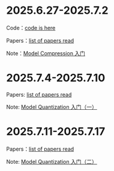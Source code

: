 # 2025.6.27-2025.7.2

Code：[code is here](./first-week/code/)

Papers：[list of papers read](./first-week/papers/)

Note：[Model Compression 入门](https://www.yuque.com/active_sky/jqxx/ogs9p7gvo2fsr4br?singleDoc)

# 2025.7.4-2025.7.10

Papers: [list of papers read](./second-week/papers/)

Note: [Model Quantization 入门（一）](https://www.yuque.com/active_sky/jqxx/mgyk67yqumzl6h98)


# 2025.7.11-2025.7.17

Papers：[list of papers read](./third-week/papers/)

Note: [Model Quantization 入门（二）](https://www.yuque.com/active_sky/jqxx/ryf9dcgcldpu76zy)